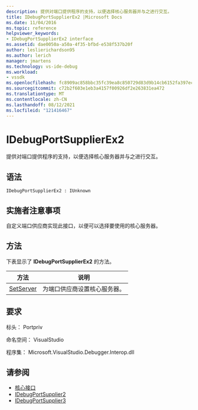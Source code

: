 ```yaml
---
description: 提供对端口提供程序的支持，以便选择核心服务器并与之进行交互。
title: IDebugPortSupplierEx2 |Microsoft Docs
ms.date: 11/04/2016
ms.topic: reference
helpviewer_keywords:
- IDebugPortSupplierEx2 interface
ms.assetid: dae0050a-a50a-4f35-bfbd-e538f537b20f
author: leslierichardson95
ms.author: lerich
manager: jmartens
ms.technology: vs-ide-debug
ms.workload:
- vssdk
ms.openlocfilehash: fc8909ac858bbc35fc39ea8c850729d83d9b14cb6152fa397ec37015d100b830
ms.sourcegitcommit: c72b2f603e1eb3a4157f00926df2e263831ea472
ms.translationtype: MT
ms.contentlocale: zh-CN
ms.lasthandoff: 08/12/2021
ms.locfileid: "121416467"
---
```

# <a name="idebugportsupplierex2"></a>IDebugPortSupplierEx2
提供对端口提供程序的支持，以便选择核心服务器并与之进行交互。

## <a name="syntax"></a>语法

```
IDebugPortSupplierEx2 : IUnknown
```

## <a name="notes-for-implementers"></a>实施者注意事项
 自定义端口供应商实现此接口，以便可以选择要使用的核心服务器。

## <a name="methods"></a>方法
 下表显示了 **IDebugPortSupplierEx2** 的方法。

|方法|说明|
|------------|-----------------|
|[SetServer](../../../extensibility/debugger/reference/idebugportsupplierex2-setserver.md)|为端口供应商设置核心服务器。|

## <a name="requirements"></a>要求
 标头： Portpriv

 命名空间： VisualStudio

 程序集： Microsoft.VisualStudio.Debugger.Interop.dll

## <a name="see-also"></a>请参阅
- [核心接口](../../../extensibility/debugger/reference/core-interfaces.md)
- [IDebugPortSupplier2](../../../extensibility/debugger/reference/idebugportsupplier2.md)
- [IDebugPortSupplier3](../../../extensibility/debugger/reference/idebugportsupplier3.md)
